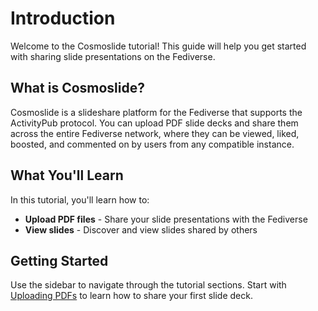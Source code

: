 # Introduction

Welcome to the Cosmoslide tutorial! This guide will help you get started with sharing slide presentations on the Fediverse.

## What is Cosmoslide?

Cosmoslide is a slideshare platform for the Fediverse that supports the ActivityPub protocol. You can upload PDF slide decks and share them across the entire Fediverse network, where they can be viewed, liked, boosted, and commented on by users from any compatible instance.

## What You'll Learn

In this tutorial, you'll learn how to:

- **Upload PDF files** - Share your slide presentations with the Fediverse
- **View slides** - Discover and view slides shared by others

## Getting Started

Use the sidebar to navigate through the tutorial sections. Start with [Uploading PDFs](/tutorial/uploading) to learn how to share your first slide deck.
